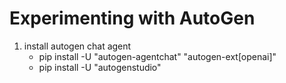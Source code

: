 # Experimenting with AutoGen

1. install autogen chat agent
    - pip install -U "autogen-agentchat" "autogen-ext[openai]"
    - pip install -U "autogenstudio"

